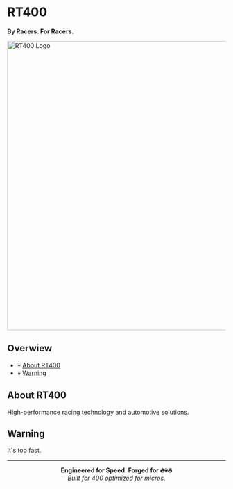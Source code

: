 # RT400

**By Racers. For Racers.**

<p align="left">
  <img src="https://github.com/user-attachments/assets/80cdc0d7-f354-4bd3-8d6c-21bdc6eb6646" alt="RT400 Logo" width="666"/>
</p>

## Overwiew
- 💀 [About RT400](#about-rt400)
- 💀 [Warning](#warning)

## About RT400
High-performance racing technology and automotive solutions.  

## Warning
It's too fast.  

---
<div align="center"> <strong>Engineered for Speed. Forged for 🔥💀🔥</strong> <br/> <em>Built for 400 optimized for micros.</em> </div>
